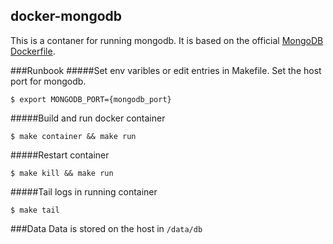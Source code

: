 ## docker-mongodb

This is a contaner for running mongodb. It is based on the official [ MongoDB Dockerfile](https://github.com/dockerfile/mongodb).

###Runbook
#####Set env varibles or edit entries in Makefile. Set the host port for mongodb.

	$ export MONGODB_PORT={mongodb_port}
	

#####Build and run docker container

	$ make container && make run
	

#####Restart container

	$ make kill && make run	
	

#####Tail logs in running container

	$ make tail		
	
###Data	
Data is stored on the host in `/data/db`